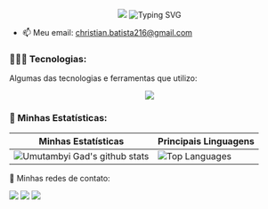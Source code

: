 <p align="center"> 
    <img src="https://readme-typing-svg.herokuapp.com?font=Fira+Code&pause=1000&width=435&lines=Ol%C3%A1!+Sou+Christian+Leonardo;Desenvolvedor+Front-End"(https://git.io/typing-svg)>
    <img href="https://readme-typing-svg.herokuapp.com?font=Fira+Code&pause=1000&color=F76338&width=435&lines=Hello!+I'm+Christian+Leonardo;Front-End+Developer" alt="Typing SVG"(https://git.io/typing-svg)>
 </p>

- 📫 Meu email: christian.batista216@gmail.com

### 👨🏽‍💻 Tecnologias:

Algumas das tecnologias e ferramentas que utilizo:

   <p align="center">
     <a href="https://skillicons.dev">
       <img src="https://skillicons.dev/icons?i=html,css,javascript,typescript,react,next,graphql,styledcomponents,firebase,sass,git" />
     </a>
   </p>
   
### 👾 Minhas Estatísticas:   

| Minhas Estatísticas                                                                                                                                                            | Principais Linguagens                                                                                                                                                                     |
| ------------------------------------------------------------------------------------------------------------------------------------------------------------------------ | ---------------------------------------------------------------------------------------------------------------------------------------------------------------------------------- |
| ![Umutambyi Gad's github stats](https://github-readme-stats.vercel.app/api?username=whyleonardo&show_icons=true&theme=shades-of-purple&include_all_commits=true&count_private=true) | ![Top Languages](https://github-readme-stats.vercel.app/api/top-langs/?username=whyleonardo&layout=compact&langs_count=7&theme=shades-of-purple) |

💬 Minhas redes de contato:

   <a href="https://www.linkedin.com/in/christianlsb" target="_blank"><img src="https://img.shields.io/badge/-LinkedIn-%230077B5?style=for-the-badge&logo=linkedin&logoColor=white" target="_blank"></a>
  <a href = "mailto:christian.batista216@gmail.com"><img src="https://img.shields.io/badge/-Gmail-%23333?style=for-the-badge&logo=gmail&logoColor=white" target="_blank"></a>
  <a href="https://www.instagram.com/whyleonardo_/" target="_blank"><img src="https://img.shields.io/badge/-Instagram-%23E4405F?style=for-the-badge&logo=instagram&logoColor=white" target="_blank"></a>
<div align="center">  

